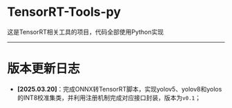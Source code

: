 # TensorRT-Tools-py
这是TensorRT相关工具的项目，代码全部使用Python实现

---

# 版本更新日志
- **[2025.03.20]**：完成ONNX转TensorRT脚本，实现yolov5、yolov8和yolos的INT8校准集类，并利用注册机制完成对应接口封装，版本为`v0.1`；
